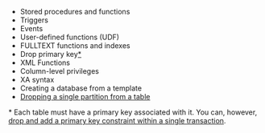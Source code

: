 - Stored procedures and functions
- Triggers
- Events
- User-defined functions (UDF)
- FULLTEXT functions and indexes
- Drop primary key[*](#drop-primary-key)
- XML Functions
- Column-level privileges
- XA syntax
- Creating a database from a template
- [Dropping a single partition from a table](partitioning.html#known-limitations)

<a name="drop-primary-key"></a> * Each table must have a primary key associated with it. You can, however, [drop and add a primary key constraint within a single transaction](drop-constraint.html#drop-and-add-a-primary-key-constraint).
